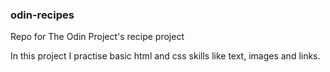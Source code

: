 ### odin-recipes

Repo for The Odin Project's recipe project

In this project I practise basic html and css skills like text, images and links.
